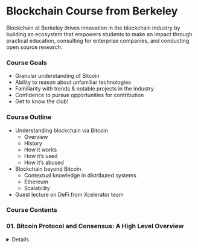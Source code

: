 # Blockchain Course from Berkeley

Blockchain at Berkeley drives innovation in the blockchain industry by building an ecosystem that empowers students to make an impact through practical education, consulting for enterprise companies, and conducting open source research.

### Course Goals

- Granular understanding of Bitcoin
- Ability to reason about unfamiliar technologies
- Familiarity with trends & notable projects in the industry
- Confidence to pursue opportunities for contribution
- Get to know the club!


### Course Outline
- Understanding blockchain via Bitcoin
    - Overview
    - History
    - How it works
    - How it’s used
    - How it’s abused
- Blockchain beyond Bitcoin
    - Contextual knowledge in distributed systems
    - Ethereum
    - Scalability
- Guest lecture on DeFi from Xcelerator team


### Course Contents

### 01. Bitcoin Protocol and Consensus: A High Level Overview

<details>

## What is Bitcoin?

### Definitions

**Cryptocurrency:** A form of currency that’s stored completely digitally, and isn’t issued by a central authority. Made secure with cryptography, distributed consensus, and economic incentive alignment.
- Bitcoin is a cryptocurrency.

**Blockchain:** The data structure used to represent a cryptocurrency. Stores data in a way that allows multiple parties to access it reliably without having to trust one another.

### Key Characteristics of a Currency

- **Durability:** The currency does not lose value and is not destroyed or made irredeemable easily.
- **Portability:** The currency is easy to transport from place to place.
- **Divisibility:** The currency can be easily exchanged in different denominations.
- **Uniformity:** All units of the currency are identical in value.
- **Limited supply:** The supply of the currency can’t be arbitrarily inflated.
- **Acceptability:** The currency must be sufficiently widely accepted.

### Key Characteristics of a Blockchain

- **Decentralized control:** Communal consensus, rather than one party’s decision, dictates who gets to access or update the blockchain.
- **Tamper-evidence:** It’s immediately obvious if data stored on the blockchain has been tampered with.
- **Nakamoto consensus:** One has to provably spend resources when updating the blockchain.

### What is Centralization?

- Authorization handled by a single party
- Data is stored by a single party
- Think:
    - Client-server networking
    - Hierarchical org chart
    - Political dynasty
    - Central bank
    - Figurehead

<img src="img/01-01.png" width="200"/>
<img src="img/01-02.png" width="200"/>

### Centralization Pros & Cons

Pros:
- Efficiency: Data is stored in one place, programs are executed once
- Easy updates: Updates need one stamp of approval and can be force-pushed to users

Cons: 
- Lack of sovereignty: A central party may choose to use your data arbitrarily
- One point of failure: Any hack, attack, or failure only has to happen in one place


</details>

<!-- end of 01 -->
